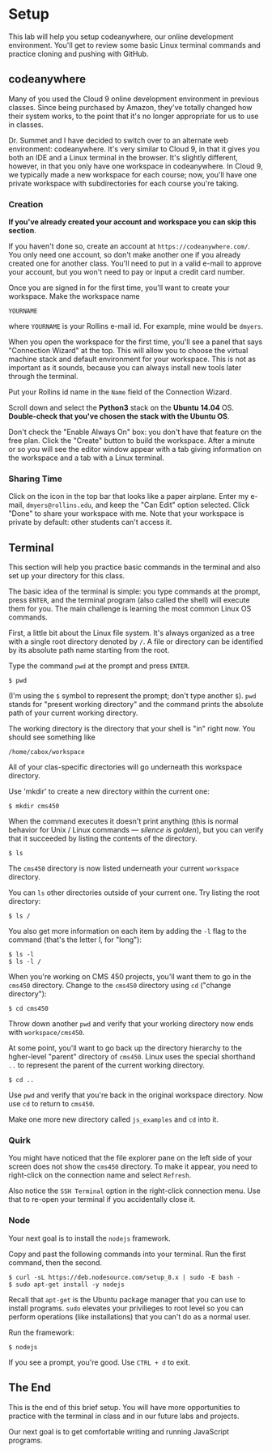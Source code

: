 # Setup

This lab will help you setup codeanywhere, our online development environment. You'll get to review some basic Linux terminal commands
and practice cloning and pushing with GitHub.

## codeanywhere

Many of you used the Cloud 9 online development environment in previous classes. Since being purchased by Amazon, they've totally changed
how their system works, to the point that it's no longer appropriate for us to use in classes.

Dr. Summet and I have decided to switch over to an alternate web environment: codeanywhere. It's very similar to Cloud 9, in that it
gives you both an IDE and a Linux terminal in the browser. It's slightly different, however, in that you only have one workspace in
codeanywhere. In Cloud 9, we typically made a new workspace for each course; now, you'll have one private workspace with subdirectories
for each course you're taking.

### Creation

**If you've already created your account and workspace you can skip this section**.

If you haven't done so, create an account at `https://codeanywhere.com/`. You only need one account, so don't make another one if you
already created one for another class. You'll need to put in a valid e-mail to approve your account, but you won't need to pay or input a
credit card number.

Once you are signed in for the first time, you'll want to create your workspace. Make the workspace name

```
YOURNAME
```

where `YOURNAME` is your Rollins e-mail id. For example, mine would be `dmyers`.

When you open the workspace for the first time, you'll see a panel that says "Connection Wizard" at the top. This will allow you to choose
the virtual machine stack and default environment for your workspace. This is not as important as it sounds, because you can always
install new tools later through the terminal.

Put your Rollins id name in the `Name` field of the Connection Wizard.

Scroll down and select the **Python3** stack on the **Ubuntu 14.04** OS. **Double-check that you've chosen the stack with the Ubuntu OS**.

Don't check the "Enable Always On" box: you don't have that feature on the free plan. Click the "Create" button to build the workspace.
After a minute or so you will see the editor window appear with a tab giving information on the workspace and a tab with a Linux terminal.

### Sharing Time

Click on the icon in the top bar that looks like a paper airplane. Enter my e-mail, `dmyers@rollins.edu`, and keep the "Can Edit" option
selected. Click "Done" to share your workspace with me. Note that your workspace is private by default: other students can't access it.

## Terminal

This section will help you practice basic commands in the terminal and also set up your directory for this class.

The basic idea of the terminal is simple: you type commands at the prompt, press `ENTER`, and the terminal program (also called the
shell) will execute them for you. The main challenge is learning the most common Linux OS commands.

First, a little bit about the Linux file system. It's always organized as a tree with a single root directory denoted by `/`. A file
or directory can be identified by its absolute path name starting from the root.

Type the command `pwd` at the prompt and press `ENTER`.

```
$ pwd
```

(I'm using the `$` symbol to represent the prompt; don't type another `$`). `pwd` stands for "present working directory" and the command
prints the absolute path of your current working directory.

The working directory is the directory that your shell is "in" right now. You should see something like

```
/home/cabox/workspace
```

All of your clas-specific directories will go underneath this workspace directory.

Use 'mkdir' to create a new directory within the current one:

```
$ mkdir cms450
```

When the command executes it doesn't print anything (this is normal behavior for Unix / Linux commands &mdash; *silence is golden*), but
you can verify that it succeeded by listing the contents of the directory.

```
$ ls
```

The `cms450` directory is now listed underneath your current `workspace` directory.

You can `ls` other directories outside of your current one. Try listing the root directory:

```
$ ls /
```

You also get more information on each item by adding the `-l` flag to the command (that's the letter l, for "long"):

```
$ ls -l
$ ls -l /
```

When you're working on CMS 450 projects, you'll want them to go in the `cms450` directory. Change to the `cms450` directory
using `cd` ("change directory"):

```
$ cd cms450
```

Throw down another `pwd` and verify that your working directory now ends with `workspace/cms450`.

At some point, you'll want to go back up the directory hierarchy to the hgher-level "parent" directory of `cms450`. Linux uses the
special shorthand `..` to represent the parent of the current working directory.

```
$ cd ..
```

Use `pwd` and verify that you're back in the original workspace directory. Now use `cd` to return to `cms450`.

Make one more new directory called `js_examples` and `cd` into it.

### Quirk

You might have noticed that the file explorer pane on the left side of your screen does not show the `cms450` directory. To make it appear, you need to right-click on the connection name and select `Refresh`.

Also notice the `SSH Terminal` option in the right-click connection menu. Use that to re-open your terminal if you accidentally close
it.

### Node

Your next goal is to install the `nodejs` framework.

Copy and past the following commands into your terminal. Run the first command, then the second.

```
$ curl -sL https://deb.nodesource.com/setup_8.x | sudo -E bash -
$ sudo apt-get install -y nodejs
```

Recall that `apt-get` is the Ubuntu package manager that you can use to install programs. `sudo` elevates your privilieges to
root level so you can perform operations (like installations) that you can't do as a normal user.

Run the framework:

```
$ nodejs
```

If you see a prompt, you're good. Use `CTRL + d` to exit.


## The End

This is the end of this brief setup. You will have more opportunities to practice with the terminal in class and in our future labs
and projects.

Our next goal is to get comfortable writing and running JavaScript programs.
